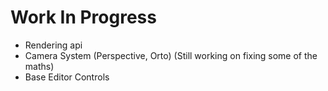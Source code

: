 # Work In Progress

* Rendering api
* Camera System (Perspective, Orto) (Still working on fixing some of the maths)
* Base Editor Controls